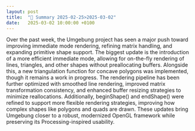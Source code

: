 ```yaml
---
layout: post
title:  "🤖 Summary 2025-02-25>2025-03-02"
date:   2025-03-02 10:00:00 +0100
---
```


Over the past week, the Umgebung project has seen a major push toward improving immediate mode rendering, refining matrix handling, and expanding primitive shape support. The biggest update is the introduction of a more efficient immediate mode, allowing for on-the-fly rendering of lines, triangles, and other shapes without preallocating buffers. Alongside this, a new triangulation function for concave polygons was implemented, though it remains a work in progress. The rendering pipeline has been further optimized with smoothed line rendering, improved matrix transformation consistency, and enhanced buffer resizing strategies to minimize reallocations. Additionally, beginShape() and endShape() were refined to support more flexible rendering strategies, improving how complex shapes like polygons and quads are drawn. These updates bring Umgebung closer to a robust, modernized OpenGL framework while preserving its Processing-inspired usability.